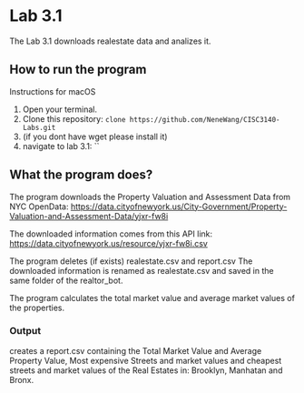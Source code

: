 # Lab 3.1

The Lab 3.1 downloads realestate data and analizes it.

##  How to run the program
Instructions for macOS
 1. Open your terminal.
 2. Clone this repository:
 `clone https://github.com/NeneWang/CISC3140-Labs.git`
 3. (if you dont have wget please install it)
 4. navigate to lab 3.1:
``

## What the program does?
The program downloads the Property Valuation and Assessment Data from NYC OpenData:  https://data.cityofnewyork.us/City-Government/Property-Valuation-and-Assessment-Data/yjxr-fw8i

The downloaded information comes from this API link: https://data.cityofnewyork.us/resource/yjxr-fw8i.csv

The program deletes (if exists) realestate.csv and report.csv
The downloaded information is renamed as realestate.csv and saved in the same folder of the realtor_bot.

The program calculates the total market value and average market values of the properties.

### Output

creates a report.csv containing the Total Market Value and Average Property Value, Most expensive Streets and market values and cheapest streets and market values of the Real Estates in: Brooklyn, Manhatan and Bronx.
